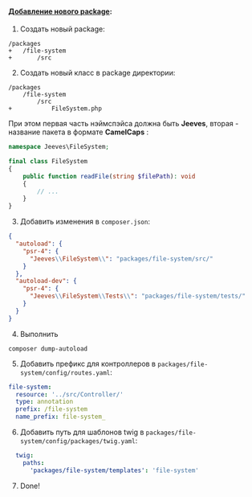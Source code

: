 #### [Добавление нового package](https://tomasvotruba.com/blog/2017/12/25/composer-local-packages-for-dummies/):

1. Создать новый package:
```
/packages
+   /file-system
+       /src
```

2. Создать новый класс в package директории:
```
/packages
    /file-system
        /src
+           FileSystem.php
```

При этом первая часть нэймспэйса должна быть **Jeeves**, вторая - название пакета в формате **CamelCaps**
:
```php
namespace Jeeves\FileSystem;

final class FileSystem
{
    public function readFile(string $filePath): void
    {
        // ...
    }
}
```

3. Добавить изменения в `composer.json`:
```json
{
  "autoload": {
    "psr-4": {
      "Jeeves\\FileSystem\\": "packages/file-system/src/"
    }
  },
  "autoload-dev": {
    "psr-4": {
      "Jeeves\\FileSystem\\Tests\\": "packages/file-system/tests/"
    }
  }
}
```
4. Выполнить
```
composer dump-autoload
   ```
5. Добавить префикс для контроллеров в `packages/file-system/config/routes.yaml`:
```yaml
file-system:
  resource: '../src/Controller/'
  type: annotation
  prefix: /file-system
  name_prefix: file-system_
```

6. Добавить путь для шаблонов twig в `packages/file-system/config/packages/twig.yaml`:
```yaml
  twig:  
    paths:
      'packages/file-system/templates': 'file-system'
```

7. Done!